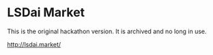 # LSDai Market

This is the original hackathon version. It is archived and no long in use.

http://lsdai.market/

